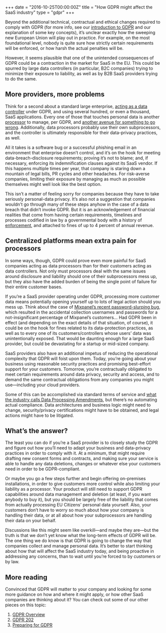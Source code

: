 +++
date = "2016-10-25T00:00:00Z"
title = "How GDPR might affect the SaaS industry"
type = "gdpr"
+++

Beyond the additional technical, contractual and ethical changes required to comply with GDPR (for more info, see our [introduction to GDPR](/gdpr) and our explanation of some key concepts), it’s unclear exactly how the sweeping new European Union will play out in practice. For example, on the most foundational level, nobody is quite sure how strictly certain requirements will be enforced, or how harsh the actual penalties will be.

However, it seems plausible that one of the unintended consequences of GDPR could be a contraction in the market for SaaS in the EU. This could be spurred by large data controllers (in particular, B2C companies) trying to minimize their exposure to liability, as well as by B2B SaaS providers trying to do the same.

## More providers, more problems
Think for a second about a standard large enterprise, [acting as a data controller](https://gdpr-info.eu/art-24-gdpr/) under GDPR, and using several hundred, or even a thousand, SaaS applications. Every one of those that touches personal data is another [processor](https://gdpr-info.eu/art-28-gdpr/) to manage, per GDPR, and [another avenue for something to go wrong](https://blog.replicated.com/lashing-your-attack-surface-saas/). Additionally, data processors probably use their own subprocessors, and the controller is ultimately responsible for their data-privacy practices, as well.

All it takes is a software bug or a successful phishing email in an environment that enterprise doesn’t control, and it’s on the hook for meeting data-breach-disclosure requirements; proving it’s not to blame; and, if necessary, enforcing its indemnification clauses against its SaaS vendor. If this happens multiple times per year, that company is staring down a mountain of legal bills, PR cycles and other headaches. For risk-averse companies, limiting their exposure by managing as much as possible themselves might well look like the best option.

This isn’t a matter of feeling sorry for companies because they have to take seriously personal-data privacy. It’s also not a suggestion that companies wouldn’t go through many of these steps anyhow in the case of a data breach that didn’t invoke GDPR. But it is an acknowledgement of financial realities that come from having certain requirements, timelines and processes codified in law by a governmental body with a history of [enforcement](https://epic.org/privacy/right-to-be-forgotten/), and attached to fines of up to 4 percent of annual revenue.

## Centralized platforms mean extra pain for processors
In some ways, though, GDPR could prove even more painful for SaaS companies acting as data processors than for their customers acting as data controllers. Not only must processors deal with the same issues around disclosure and liability should one of their subprocessors mess up, but they also have the added burden of being the single point of failure for their entire customer bases.

If you’re a SaaS provider operating under GDPR, processing more customer data means potentially opening yourself up to lots of legal action should you mess up. Think about the case of [Mixpanel’s recent password-slurping bug](https://techcrunch.com/2018/02/05/mixpanel-passwords/), which resulted in the accidental collection usernames and passwords for a not-insignificant percentage of Mixpanel’s customers... Had GDPR been in effect (and depending on the exact details of that situation, of course), it could be on the hook for fines related to its data-protection practices, as well as to every one of its customers/controllers whose users’ data was unintentionally exposed. That would be daunting enough for a large SaaS provider, but could be devastating for a startup or mid-sized company.

SaaS providers also have an additional impetus of reducing the operational complexity that GDPR will foist upon them. Today, you’re going about your business using reasonable security practices and promising best-effort support for your customers. Tomorrow, you’re contractually obligated to meet certain requirements around data privacy, security and access, and to demand the same contractual obligations from any companies you might use—including your cloud providers.

Some of this can be accomplished via standard terms of service and [what the industry calls Data Processing Amendments](https://c1.sfdcstatic.com/content/dam/web/en_us/www/documents/data-processing-addendum.pdf), but there’s no automating actual compliance. Data architectures and business logic might need to change, security/privacy certifications might have to be obtained, and legal actions might have to be litigated.

## What’s the answer?
The least you can do if you’re a SaaS provider is to closely study the GDPR and figure out how you’ll need to adapt your business and data-privacy practices in order to comply with it. At a minimum, that might require drafting new consent forms and contracts, and making sure your service is able to handle any data deletions, changes or whatever else your customers need in order to be GDPR-compliant.

Or maybe you go a few steps further and begin offering on-premises installations, in order to give customers more control while also limiting your liability as a processor. Your product will still need to support GDPR capabilities around data management and deletion (at least, if you want anybody to buy it), but you should be largely free of the liability that comes from actually processing EU Citizens' personal data yourself. Also, your customers don’t have to worry so much about how your company is handling their data, or at all about how your subprocessors are handling their data on your behalf.

Discussions like this might seem like overkill—and maybe they are—but the truth is that we don’t yet know what the long-term effects of GDPR will be. The one thing we do know is that GDPR is going to change the way that companies collect and manage personal data. It’s better to start thinking about how that will affect the SaaS industry today, and being proactive in addressing any concerns, than to wait until you’re forced to by customers or by law.

## More reading
Convinced that GDPR will matter to your company and looking for some more guidance on how and where it might apply, or how other SaaS companies are thinking about it? You can check out some of our other pieces on this topic:

1. [GDPR Overview](/gdpr)
1. [GDPR 202](/gdpr/gdpr-202)
1. [Preparing for GDPR](/gdpr/preparing-for-gdpr)
